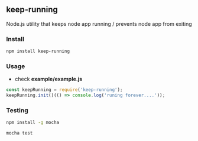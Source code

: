 ## keep-running

Node.js utility that keeps node app running / prevents node app from  exiting


### Install

```bash
npm install keep-running
```

### Usage

- check __example/example.js__
```js
const keepRunning = require('keep-running');
keepRunning.init()(() => console.log('runing forever....'));
```

### Testing

```bash
npm install -g mocha
```

```js
mocha test
```
